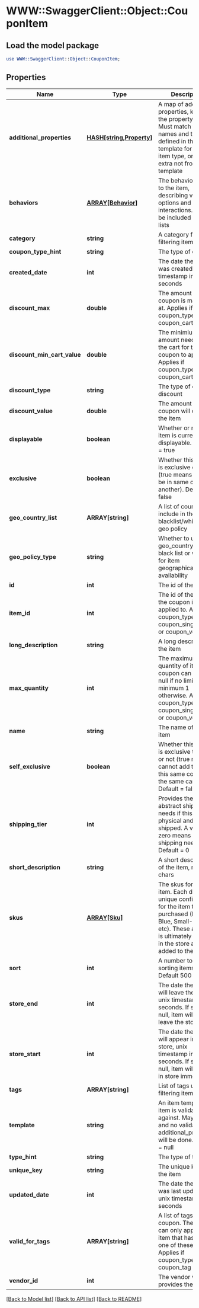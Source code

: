 # WWW::SwaggerClient::Object::CouponItem

## Load the model package
```perl
use WWW::SwaggerClient::Object::CouponItem;
```

## Properties
Name | Type | Description | Notes
------------ | ------------- | ------------- | -------------
**additional_properties** | [**HASH[string,Property]**](Property.md) | A map of additional properties, keyed on the property name.  Must match the names and types defined in the template for this item type, or be an extra not from the template | [optional] 
**behaviors** | [**ARRAY[Behavior]**](Behavior.md) | The behaviors linked to the item, describing various options and interactions. May not be included in item lists | [optional] 
**category** | **string** | A category for filtering items | [optional] 
**coupon_type_hint** | **string** | The type of coupon | 
**created_date** | **int** | The date the item was created, unix timestamp in seconds | [optional] 
**discount_max** | **double** | The amount this coupon is maxed out at.  Applies if coupon_type_hint is coupon_cart | [optional] 
**discount_min_cart_value** | **double** | The minimium amount needed in the cart for the coupon to apply.  Applies if coupon_type_hint is coupon_cart | [optional] 
**discount_type** | **string** | The type of coupon discount | 
**discount_value** | **double** | The amount the coupon will discount the item | 
**displayable** | **boolean** | Whether or not the item is currently displayable.  Default &#x3D; true | [optional] 
**exclusive** | **boolean** | Whether this coupon is exclusive or not (true means cannot be in same cart as another).  Default &#x3D; false | [optional] 
**geo_country_list** | **ARRAY[string]** | A list of country ID to include in the blacklist/whitelist geo policy | [optional] 
**geo_policy_type** | **string** | Whether to use the geo_country_list as a black list or white list for item geographical availability | [optional] 
**id** | **int** | The id of the item | [optional] 
**item_id** | **int** | The id of the item the coupon is applied to.  Applies if coupon_type_hint is coupon_single_item or coupon_voucher | [optional] 
**long_description** | **string** | A long description of the item | [optional] 
**max_quantity** | **int** | The maximum quantity of items the coupon can apply to, null if no limit and minimum 1 otherwise.  Applies if coupon_type_hint is coupon_single_item or coupon_voucher | [optional] 
**name** | **string** | The name of the item | 
**self_exclusive** | **boolean** | Whether this coupon is exclusive to itself or not (true means cannot add two of this same coupon to the same cart).  Default &#x3D; false | [optional] 
**shipping_tier** | **int** | Provides the abstract shipping needs if this item is physical and can be shipped.  A value of zero means no shipping needed.  Default &#x3D; 0 | [optional] 
**short_description** | **string** | A short description of the item, max 255 chars | [optional] 
**skus** | [**ARRAY[Sku]**](Sku.md) | The skus for the item. Each defines a unique configuration for the item to be purchased (Large-Blue, Small-Green, etc). These are what is ultimately selected in the store and added to the cart | 
**sort** | **int** | A number to use in sorting items.  Default 500 | [optional] 
**store_end** | **int** | The date the item will leave the store, unix timestamp in seconds.  If set to null, item will never leave the store | [optional] 
**store_start** | **int** | The date the item will appear in the store, unix timestamp in seconds.  If set to null, item will appear in store immediately | [optional] 
**tags** | **ARRAY[string]** | List of tags used for filtering items | [optional] 
**template** | **string** | An item template this item is validated against.  May be null and no validation of additional_properties will be done.  Default &#x3D; null | [optional] 
**type_hint** | **string** | The type of the item | 
**unique_key** | **string** | The unique key for the item | [optional] 
**updated_date** | **int** | The date the item was last updated, unix timestamp in seconds | [optional] 
**valid_for_tags** | **ARRAY[string]** | A list of tags for a coupon.  The coupon can only apply to an item that has at least one of these tags.  Applies if coupon_type_hint is coupon_tag | [optional] 
**vendor_id** | **int** | The vendor who provides the item | 

[[Back to Model list]](../README.md#documentation-for-models) [[Back to API list]](../README.md#documentation-for-api-endpoints) [[Back to README]](../README.md)


